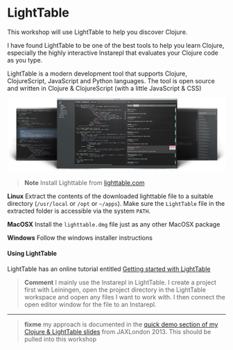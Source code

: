 # LightTable

This workshop will use LightTable to help you discover Clojure.

 I have found LightTable to be one of the best tools to help you learn Clojure, especially the highly interactive Instarepl that evaluates your Clojure code as you type.

  LightTable is a modern development tool that supports Clojure, ClojureScript, JavaScript and Python languages.  The tool is open source and written in Clojure & ClojureScript (with a little JavaScript & CSS)

![](../images/lighttable-screens.png)

> **Note** Install Lighttable from [lighttable.com](http://lighttable.com)

**Linux** 
  Extract the contents of the downloaded lighttable file to a suitable directory (`/usr/local` or `/opt` or `~/apps`).  Make sure the `LightTable` file in the extracted folder is accessible via the system `PATH`.

**MacOSX**
  Install the `lighttable.dmg` file just as any other MacOSX package

**Windows**
  Follow the windows installer instructions

#### Using LightTable 

  LightTable has an online tutorial entitled [Getting started with LightTable](http://docs.lighttable.com/tutorials/full/)

> **Comment** I mainly use the Instarepl in LightTable.  I create a project first with Leiningen, open the project directory in the LightTable workspace and oopen any files I want to work with.  I then connect the open editor window for the file to an Instarepl.

---

> **fixme** my approach is documented in the [quick demo section of my Clojure & LightTable slides](http://jr0cket.co.uk/slides/jax-london-2013-light-table.html#/sec-12) from JAXLondon 2013.  This should be pulled into this workshop
